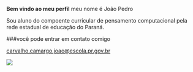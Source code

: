 **Bem vindo ao meu perfil**
meu nome é João Pedro

Sou aluno do compoente curricular de pensamento computacional pela rede estadual de educação do Paraná.

###você pode entrar em contato comigo

carvalho.camargo.joao@escola.pr.gov.br

![](https://tenor.com/d3e56636-8a08-4f67-a089-6520e360d6d8)
